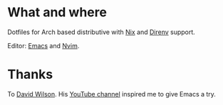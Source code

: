 # What and where

Dotfiles for Arch based distributive with [Nix](https://nixos.org/guides/how-nix-works.html) and [Direnv](https://direnv.net/) support.

Editor: [Emacs](https://github.com/ewok/fedora-config/blob/main/roles/emacs/templates/emacs/emacs.org) and [Nvim](https://github.com/ewok/fedora-config/blob/main/roles/nvim/templates/neovim/init.lua).

# Thanks

To [David Wilson](https://github.com/daviwil). His [YouTube channel](https://www.youtube.com/channel/UCAiiOTio8Yu69c3XnR7nQBQ) inspired me to give Emacs a try.
